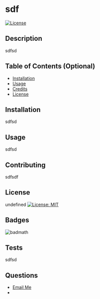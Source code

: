 # sdf

[![License](https://img.shields.io/badge/License-Apache_2.0-blue.svg)](https://opensource.org/licenses/Apache-2.0)

## Description

sdfsd

## Table of Contents (Optional)

- [Installation](#installation)
- [Usage](#usage)
- [Credits](#credits)
- [License](#license)

## Installation

sdfsd

## Usage

sdfsd    

## Contributing

sdfsdf

## License

undefined
[![License: MIT](https://img.shields.io/badge/License-MIT-yellow.svg)](https://opensource.org/licenses/MIT)

## Badges

![badmath](https://img.shields.io/github/languages/top/lernantino/badmath)



## Tests

sdfsd

## Questions

<ul>
  <li> <a href='mailto://sdfsd?subject="contact me"&body="hi"'> Email Me </a> </li>
  <li> <a href='https://github.com/sdf> My GitHub Profile </a> </li>
</ul>

